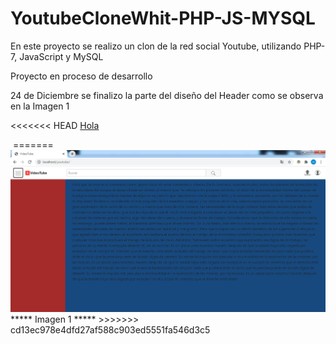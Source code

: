 # YoutubeCloneWhit-PHP-JS-MYSQL

En este proyecto se realizo un clon de la red social Youtube, utilizando PHP-7, JavaScript y MySQL 

Proyecto en proceso de desarrollo 

24 de Diciembre se finalizo la parte del diseño del Header como se observa en la Imagen 1

<<<<<<< HEAD
<a href="hola.html">Hola</a>

<img href="https://github.com/DanielCanaviriMenaWebDeveloper/YoutubeCloneWhit-PHP-JS-MYSQL/blob/master/screenshots/Header.png">
=======
<img src="https://github.com/DanielCanaviriMenaWebDeveloper/YoutubeCloneWhit-PHP-JS-MYSQL/blob/master/screenshots/Header.png">
                                                  *****  Imagen 1 *****
>>>>>>> cd13ec978e4dfd27af588c903ed5551fa546d3c5
